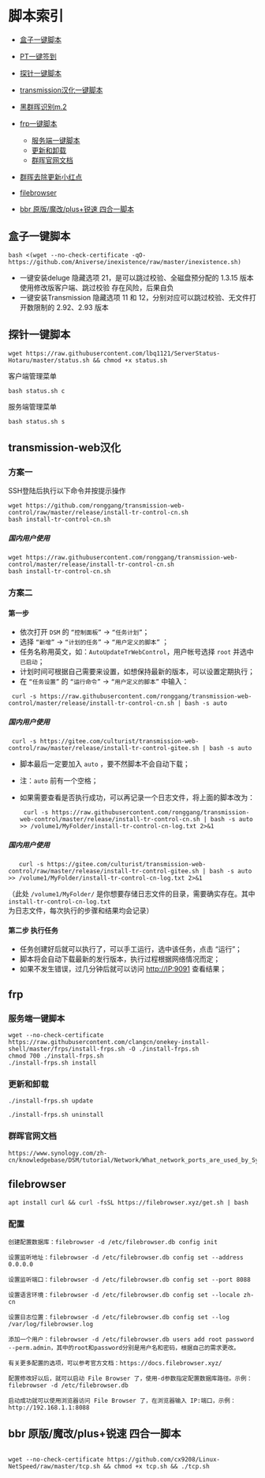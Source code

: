 # 脚本索引

* [  盒子一键脚本  ](#盒子一键脚本)
* [PT一键签到](https://github.com/lbq1121/jiaoben/raw/master/PT%E7%AB%99%E4%B8%80%E9%94%AE%E7%AD%BE%E5%88%B0.bat)


* [  探针一键脚本  ](#探针一键脚本)


* [ transmission汉化一键脚本  ](#transmission-web汉化 )
* [黑群晖识别m.2](https://github.com/lbq1121/jiaoben/blob/master/%E9%BB%91%E7%BE%A4%E6%99%96%E8%AF%86%E5%88%ABm.2.md)


* [  frp一键脚本](#frp)
  * [  服务端一键脚本](#服务端一键脚本)
  * [  更新和卸载](#更新和卸载)
  * [  群晖官网文档](#群晖官网文档)

* [ 群晖去除更新小红点 ](https://github.com/lbq1121/jiaoben/blob/master/%E7%BE%A4%E6%99%96%E5%8E%BB%E5%B0%8F%E7%BA%A2%E7%82%B9.md)

* [filebrowser](#filebrowser)

* [bbr 原版/魔改/plus+锐速 四合一脚本](#bbr-原版魔改plus锐速-四合一脚本)

## 盒子一键脚本


```shell
bash <(wget --no-check-certificate -qO- https://github.com/Aniverse/inexistence/raw/master/inexistence.sh)
```

- 一键安装deluge 隐藏选项 21，是可以跳过校验、全磁盘预分配的 1.3.15 版本
使用修改版客户端、跳过校验 存在风险，后果自负
- 一键安装Transmission 隐藏选项 11 和 12，分别对应可以跳过校验、无文件打开数限制的 2.92、2.93 版本


## 探针一键脚本

```shell
wget https://raw.githubusercontent.com/lbq1121/ServerStatus-Hotaru/master/status.sh && chmod +x status.sh
```

客户端管理菜单
```shell
bash status.sh c
```

服务端管理菜单
```shell
bash status.sh s
```

## transmission-web汉化

### 方案一

SSH登陆后执行以下命令并按提示操作

```shell
wget https://github.com/ronggang/transmission-web-control/raw/master/release/install-tr-control-cn.sh
bash install-tr-control-cn.sh
```

##### 国内用户使用

```
wget https://raw.githubusercontent.com/ronggang/transmission-web-control/master/release/install-tr-control-cn.sh
bash install-tr-control-cn.sh
```



### 方案二

#### 第一步


- 依次打开 `DSM` 的 `“控制面板”` -> `“任务计划”`；
- 选择 `“新增”` -> `“计划的任务”` -> `“用户定义的脚本”` ；
- 任务名称用英文，如：`AutoUpdateTrWebControl`，用户帐号选择 `root` 并选中 `已启动`；
- 计划时间可根据自己需要来设置，如想保持最新的版本，可以设置定期执行；
- 在 `“任务设置”` 的 `“运行命令”` -> `“用户定义的脚本”` 中输入：

```shell
 curl -s https://raw.githubusercontent.com/ronggang/transmission-web-control/master/release/install-tr-control-cn.sh | bash -s auto
```

##### 国内用户使用

```shell
 curl -s https://gitee.com/culturist/transmission-web-control/raw/master/release/install-tr-control-gitee.sh | bash -s auto
```

- 脚本最后一定要加入 `auto` ，要不然脚本不会自动下载；

- 注：`auto` 前有一个空格；

- 如果需要查看是否执行成功，可以再记录一个日志文件，将上面的脚本改为：

  ```shell
   curl -s https://raw.githubusercontent.com/ronggang/transmission-web-control/master/release/install-tr-control-cn.sh | bash -s auto >> /volume1/MyFolder/install-tr-control-cn-log.txt 2>&1
  ```

##### 国内用户使用

```shell
   curl -s https://gitee.com/culturist/transmission-web-control/raw/master/release/install-tr-control-gitee.sh | bash -s auto >> /volume1/MyFolder/install-tr-control-cn-log.txt 2>&1
```

  

  （此处 `/volume1/MyFolder/` 是你想要存储日志文件的目录，需要确实存在。其中 `install-tr-control-cn-log.txt` 为日志文件，每次执行的步骤和结果均会记录）

#### 第二步 执行任务

  - 任务创建好后就可以执行了，可以手工运行，选中该任务，点击 “运行”；
  - 脚本将会自动下载最新的发行版本，执行过程根据网络情况而定；
  - 如果不发生错误，过几分钟后就可以访问 [http://IP:9091](http://ip:9091/) 查看结果；


## frp

### 服务端一键脚本

```
wget --no-check-certificate https://raw.githubusercontent.com/clangcn/onekey-install-shell/master/frps/install-frps.sh -O ./install-frps.sh
chmod 700 ./install-frps.sh
./install-frps.sh install
````

### 更新和卸载

```
./install-frps.sh update

./install-frps.sh uninstall

```

### 群晖官网文档

```
https://www.synology.com/zh-cn/knowledgebase/DSM/tutorial/Network/What_network_ports_are_used_by_Synology_services
```
## filebrowser

``` 
apt install curl && curl -fsSL https://filebrowser.xyz/get.sh | bash
```

### 配置


``` 
创建配置数据库：filebrowser -d /etc/filebrowser.db config init

设置监听地址：filebrowser -d /etc/filebrowser.db config set --address 0.0.0.0

设置监听端口：filebrowser -d /etc/filebrowser.db config set --port 8088

设置语言环境：filebrowser -d /etc/filebrowser.db config set --locale zh-cn

设置日志位置：filebrowser -d /etc/filebrowser.db config set --log /var/log/filebrowser.log

添加一个用户：filebrowser -d /etc/filebrowser.db users add root password --perm.admin，其中的root和password分别是用户名和密码，根据自己的需求更改。

有关更多配置的选项，可以参考官方文档：https://docs.filebrowser.xyz/

配置修改好以后，就可以启动 File Browser 了，使用-d参数指定配置数据库路径。示例：filebrowser -d /etc/filebrowser.db

启动成功就可以使用浏览器访问 File Browser 了，在浏览器输入 IP:端口，示例：http://192.168.1.1:8088

```


## bbr 原版/魔改/plus+锐速 四合一脚本

```

wget --no-check-certificate https://github.com/cx9208/Linux-NetSpeed/raw/master/tcp.sh && chmod +x tcp.sh && ./tcp.sh

```